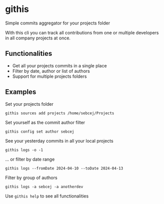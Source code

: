 # githis

Simple commits aggregator for your projects folder

With this cli you can track all contributions from one or multiple developers in all company projects at once.

## Functionalities

* Get all your projects commits in a single place
* Filter by date, author or list of authors
* Support for multiple projects folders

## Examples

Set your projects folder

`githis sources add projects /home/sebcej/Projects`

Set yourself as the commit author filter

`githis config set author sebcej`

See your yesterday commits in all your local projects

`githis logs -o -1`

... or filter by date range

`githis logs --fromDate 2024-04-10 --toDate 2024-04-13`

Filter by group of authors

`githis logs -a sebcej -a anotherdev`

Use `githis help` to see all functionalities